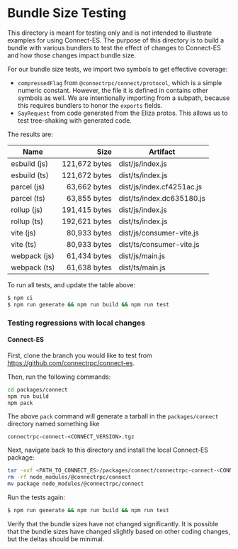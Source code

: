Bundle Size Testing
========================================

This directory is meant for testing only and is not intended to illustrate examples for
using Connect-ES. The purpose of this directory is to build a bundle with various bundlers
to test the effect of changes to Connect-ES and how those changes impact bundle size.

For our bundle size tests, we import two symbols to get effective coverage:

* `compressedFlag` from `@connectrpc/connect/protocol`, which is a simple numeric constant. However, the file it is 
defined in contains other symbols as well. We are intentionally importing from a subpath, because this requires bundlers
to honor the `exports` fields.
* `SayRequest` from code generated from the Eliza protos. This allows us to test tree-shaking with generated code.

The results are:

<!--- RESULTS-START -->
| Name | Size | Artifact |
|------|-----:|----------|
| esbuild (js) | 121,672 bytes | dist/js/index.js |
| esbuild (ts) | 121,672 bytes | dist/ts/index.js |
| parcel (js) | 63,662 bytes | dist/js/index.cf4251ac.js |
| parcel (ts) | 63,855 bytes | dist/ts/index.dc635180.js |
| rollup (js) | 191,415 bytes | dist/js/index.js |
| rollup (ts) | 192,621 bytes | dist/ts/index.js |
| vite (js) | 80,933 bytes | dist/js/consumer-vite.js |
| vite (ts) | 80,933 bytes | dist/ts/consumer-vite.js |
| webpack (js) | 61,434 bytes | dist/js/main.js |
| webpack (ts) | 61,638 bytes | dist/ts/main.js |
<!--- RESULTS-END -->

To run all tests, and update the table above:

```bash
$ npm ci
$ npm run generate && npm run build && npm run test
```

### Testing regressions with local changes

#### Connect-ES

First, clone the branch you would like to test from https://github.com/connectrpc/connect-es.

Then, run the following commands:

```bash
cd packages/connect
npm run build
npm pack
```

The above `pack` command will generate a tarball in the `packages/connect` directory named something like

```
connectrpc-connect-<CONNECT_VERSION>.tgz
```

Next, navigate back to this directory and install the local Connect-ES package:

```bash
tar -xvf <PATH_TO_CONNECT_ES>/packages/connect/connectrpc-connect-<CONNECT_VERSION>.tgz
rm -rf node_modules/@connectrpc/connect
mv package node_modules/@connectrpc/connect
```

Run the tests again:

```bash
$ npm run generate && npm run build && npm run test
```

Verify that the bundle sizes have not changed significantly. It is possible that the bundle sizes have changed slightly
based on other coding changes, but the deltas should be minimal.
